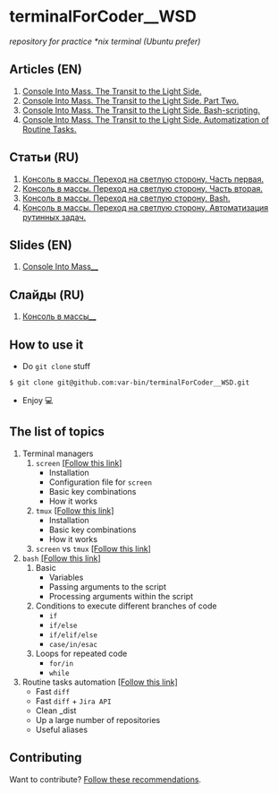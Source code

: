 # terminalForCoder__WSD
_repository for practice *nix terminal (Ubuntu prefer)_

## Articles (EN)
1. [Console Into Mass. The Transit to the Light Side.](https://medium.com/@var_bin/console-into-mass-the-transit-to-the-light-side-81766a3d7fff#.d0n45y67r)
2. [Console Into Mass. The Transit to the Light Side. Part Two.](https://medium.com/@var_bin/console-into-mass-the-transit-to-the-light-side-part-two-6ffa79dd1a5e#.akahigs63)
3. [Console Into Mass. The Transit to the Light Side. Bash-scripting.](https://medium.com/@var_bin/console-into-mass-bash-scripting-698f75c20163#.hfn82vp1u)
4. [Console Into Mass. The Transit to the Light Side. Automatization of Routine Tasks.](https://medium.com/@var_bin/console-into-mass-the-transit-to-the-light-side-automatization-of-routine-tasks-af3200bd9a47#.jzvxtz5d7)


## Статьи (RU)
1. [Консоль в массы. Переход на светлую сторону. Часть первая.](https://habrahabr.ru/post/317534/)
2. [Консоль в массы. Переход на светлую сторону. Часть вторая.](https://habrahabr.ru/post/318376/)
3. [Консоль в массы. Переход на светлую сторону. Bash.](https://habrahabr.ru/post/319670/)
4. [Консоль в массы. Переход на светлую сторону. Автоматизация рутинных задач.](https://habrahabr.ru/post/321928/)

## Slides (EN)
1. [Console Into Mass__](http://var-bin.com/terminalForCoder__WSD-2016/en/shower/)

## Слайды (RU)
1. [Консоль в массы__](http://var-bin.com/terminalForCoder__WSD-2016/shower/)

## How to use it

* Do `git clone` stuff

```bash
$ git clone git@github.com:var-bin/terminalForCoder__WSD.git
```

* Enjoy :computer:

## The list of topics

1. Terminal managers
    1. `screen` [[Follow this link]](https://github.com/var-bin/terminalForCoder__WSD/tree/master/screen)
        * Installation
        * Configuration file for `screen`
        * Basic key combinations
        * How it works
    2. `tmux` [[Follow this link]](https://github.com/var-bin/terminalForCoder__WSD/tree/master/tmux)
        * Installation
        * Basic key combinations
        * How it works
    3. `screen` vs `tmux` [[Follow this link]](https://github.com/var-bin/terminalForCoder__WSD/tree/master/screen-vs-tmux)
2. `bash` [[Follow this link]](https://github.com/var-bin/terminalForCoder__WSD/tree/master/bash)
    1. Basic
        * Variables
        * Passing arguments to the script
        * Processing arguments within the script
    2. Conditions to execute different branches of code
        * `if`
        * `if/else`
        * `if/elif/else`
        * `case/in/esac`
    3. Loops for repeated code
        * `for/in`
        * `while`
3. Routine tasks automation [[Follow this link]](https://github.com/var-bin/terminalForCoder__WSD/tree/master/bash/scripting)
    * Fast `diff`
    * Fast `diff` + `Jira API`
    * Clean _dist
    * Up a large number of repositories
    * Useful aliases

## Contributing
Want to contribute? [Follow these recommendations](https://github.com/var-bin/terminalForCoder__WSD/blob/master/contributing.md).
